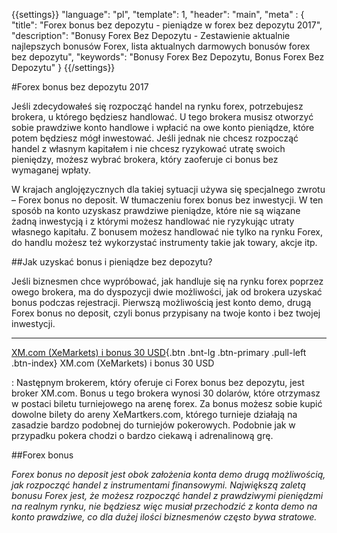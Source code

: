{{settings}}
  "language": "pl",
  "template": 1,
  "header": "main",
  "meta" : {
    "title": "Forex bonus bez depozytu - pieniądze w forex bez depozytu 2017",
    "description": "Bonusy Forex Bez Depozytu - Zestawienie aktualnie najlepszych bonusów Forex, lista aktualnych darmowych bonusów forex bez depozytu",
    "keywords": "Bonusy Forex Bez Depozytu, Bonus Forex Bez Depozytu"
  }
{{/settings}}

#Forex bonus bez depozytu 2017

Jeśli zdecydowałeś się rozpocząć handel na rynku forex, potrzebujesz brokera, u którego będziesz handlować. U tego brokera musisz otworzyć sobie prawdziwe konto handlowe i wpłacić na owe konto pieniądze, które potem będziesz mógł inwestować. Jeśli jednak nie chcesz rozpocząć handel z własnym kapitałem i nie chcesz ryzykować utratę swoich pieniędzy, możesz wybrać brokera, który zaoferuje ci bonus bez wymaganej wpłaty. 


W krajach anglojęzycznych dla takiej sytuacji używa się specjalnego zwrotu – Forex bonus no deposit. W tłumaczeniu forex bonus bez inwestycji. W ten sposób na konto uzyskasz prawdziwe pieniądze, które nie są wiązane żadną inwestycją i z którymi możesz handlować nie ryzykując utraty własnego kapitału. Z bonusem możesz handlować nie tylko na rynku Forex, do handlu możesz też wykorzystać instrumenty takie jak towary, akcje itp. 

##Jak uzyskać bonus i pieniądze bez depozytu?

Jeśli biznesmen chce wypróbować, jak handluje się na rynku forex poprzez owego brokera, ma do dyspozycji dwie możliwości, jak od brokera uzyskać bonus podczas rejestracji. Pierwszą możliwością jest konto demo, drugą Forex bonus no deposit, czyli bonus przypisany na twoje konto i bez twojej inwestycji. 

- - -
[XM.com (XeMarkets) i bonus 30 USD](http://blog.forexsrovnavac.cz/xm.pl){.btn .bnt-lg .btn-primary .pull-left .btn-index} XM.com (XeMarkets) i bonus 30 USD

:   Następnym brokerem, który oferuje ci Forex bonus bez depozytu, jest broker XM.com. Bonus u tego brokera wynosi 30 dolarów, które otrzymasz w postaci biletu turniejowego na arenę forex. Za bonus możesz sobie kupić dowolne bilety do areny XeMartkers.com, którego turnieje działają na zasadzie bardzo podobnej do turniejów pokerowych. Podobnie jak w przypadku pokera chodzi o bardzo ciekawą i adrenalinową grę. 


##Forex bonus

*Forex bonus no deposit jest obok założenia konta demo drugą możliwością, jak rozpocząć handel z instrumentami finansowymi. Największą zaletą bonusu Forex jest, że możesz rozpocząć handel z prawdziwymi pieniędzmi na realnym rynku, nie będziesz więc musiał przechodzić z konta demo na konto prawdziwe, co dla dużej ilości biznesmenów często bywa stratowe.*


